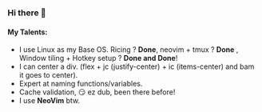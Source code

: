 ### Hi there 👋
#### My Talents:
  - I use Linux as my Base OS. Ricing ? **Done**, neovim + tmux ? **Done** , Window tiling + Hotkey setup ? **Done and Done**!
  - I can center a div. (flex + jc (justify-center) + ic (items-center) and bam it goes to center).
  - Expert at naming functions/variables.
  - Cache validation, 😏 ez dub, been there before!
  - I use **NeoVim** btw.
<!--
**Raghav-rv28/Raghav-rv28** is a ✨ _special_ ✨ repository because its `README.md` (this file) appears on your GitHub profile.

Here are some ideas to get you started:

- 🔭 I’m currently working on ...
- 🌱 I’m currently learning ...
- 👯 I’m looking to collaborate on ...
- 🤔 I’m looking for help with ...
- 💬 Ask me about ...
- 📫 How to reach me: ...
- 😄 Pronouns: ...
- ⚡ Fun fact: ...
-->
